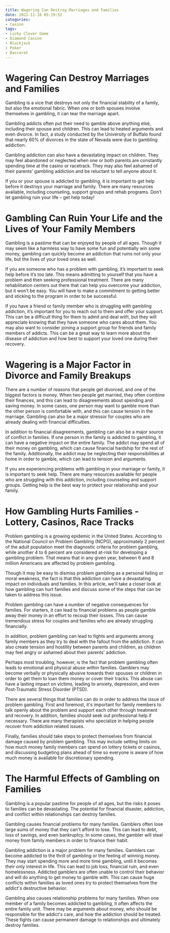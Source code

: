```yaml
---
title: Wagering Can Destroy Marriages and Families
date: 2022-11-16 05:19:52
categories:
- Casino
tags:
- Lucky Clover Game
- Diamond Casino
- Blackjack
- Poker
- Baccarat
---
```



#  Wagering Can Destroy Marriages and Families

Gambling is a vice that destroys not only the financial stability of a family, but also the emotional fabric. When one or both spouses involve themselves in gambling, it can tear the marriage apart.

Gambling addicts often put their need to gamble above anything else, including their spouse and children. This can lead to heated arguments and even divorce. In fact, a study conducted by the University of Buffalo found that nearly 60% of divorces in the state of Nevada were due to gambling addiction.

Gambling addiction can also have a devastating impact on children. They may feel abandoned or neglected when one or both parents are constantly spending time at the casino or racetrack. They may also feel ashamed of their parents’ gambling addiction and be reluctant to tell anyone about it.

If you or your spouse is addicted to gambling, it is important to get help before it destroys your marriage and family. There are many resources available, including counseling, support groups and rehab programs. Don’t let gambling ruin your life – get help today!

#  Gambling Can Ruin Your Life and the Lives of Your Family Members 

Gambling is a pastime that can be enjoyed by people of all ages. Though it may seem like a harmless way to have some fun and potentially win some money, gambling can quickly become an addiction that ruins not only your life, but the lives of your loved ones as well.

If you are someone who has a problem with gambling, it’s important to seek help before it’s too late. This means admitting to yourself that you have a problem and then seeking professional treatment. There are many rehabilitation centers out there that can help you overcome your addiction, but it won’t be easy. You will have to make a commitment to getting better and sticking to the program in order to be successful.

If you have a friend or family member who is struggling with gambling addiction, it’s important for you to reach out to them and offer your support. This can be a difficult thing for them to admit and deal with, but they will appreciate knowing that they have someone who cares about them. You may also want to consider joining a support group for friends and family members of addicts. This can be a great way to learn more about the disease of addiction and how best to support your loved one during their recovery.

#  Wagering is a Major Factor in Divorce and Family Breakups 

There are a number of reasons that people get divorced, and one of the biggest factors is money. When two people get married, they often combine their finances, and this can lead to disagreements about spending and saving money. In some cases, one person may want to gamble more than the other person is comfortable with, and this can cause tension in the marriage. Gambling can also be a major stressor for couples who are already dealing with financial difficulties.

In addition to financial disagreements, gambling can also be a major source of conflict in families. If one person in the family is addicted to gambling, it can have a negative impact on the entire family. The addict may spend all of their money on gambling, which can cause financial hardship for the rest of the family. Additionally, the addict may be neglecting their responsibilities at home in order to gamble, which can lead to tension and arguments.

If you are experiencing problems with gambling in your marriage or family, it is important to seek help. There are many resources available for people who are struggling with this addiction, including counseling and support groups. Getting help is the best way to protect your relationship and your family.

#  How Gambling Hurts Families - Lottery, Casinos, Race Tracks 

Problem gambling is a growing epidemic in the United States. According to the National Council on Problem Gambling (NCPG), approximately 2 percent of the adult population meet the diagnostic criteria for problem gambling, while another 4 to 6 percent are considered at-risk for developing a gambling problem. That means that in any given year, between 6 and 8 million Americans are affected by problem gambling.

Though it may be easy to dismiss problem gambling as a personal failing or moral weakness, the fact is that this addiction can have a devastating impact on individuals and families. In this article, we'll take a closer look at how gambling can hurt families and discuss some of the steps that can be taken to address this issue.

Problem gambling can have a number of negative consequences for families. For starters, it can lead to financial problems as people gamble away their money in an effort to recoup their losses. This can cause tremendous stress for couples and families who are already struggling financially.

In addition, problem gambling can lead to fights and arguments among family members as they try to deal with the fallout from the addiction. It can also create tension and hostility between parents and children, as children may feel angry or ashamed about their parents' addiction.

Perhaps most troubling, however, is the fact that problem gambling often leads to emotional and physical abuse within families. Gamblers may become verbally or physically abusive towards their spouses or children in order to get them to loan them money or cover their tracks. This abuse can have a lasting impact on victims, leading to anxiety, depression, and even Post-Traumatic Stress Disorder (PTSD).

There are several things that families can do in order to address the issue of problem gambling. First and foremost, it's important for family members to talk openly about the problem and support each other through treatment and recovery. In addition, families should seek out professional help if necessary. There are many therapists who specialize in helping people recover from addiction related issues.

Finally, families should take steps to protect themselves from financial damage caused by problem gambling. This may include setting limits on how much money family members can spend on lottery tickets or casinos, and discussing budgeting plans ahead of time so everyone is aware of how much money is available for discretionary spending.

#  The Harmful Effects of Gambling on Families

Gambling is a popular pastime for people of all ages, but the risks it poses to families can be devastating. The potential for financial disaster, addiction, and conflict within relationships can destroy families.

Gambling causes financial problems for many families. Gamblers often lose large sums of money that they can't afford to lose. This can lead to debt, loss of savings, and even bankruptcy. In some cases, the gambler will steal money from family members in order to finance their habit.

Gambling addiction is a major problem for many families. Gamblers can become addicted to the thrill of gambling or the feeling of winning money. They may start spending more and more time gambling, until it becomes their only interest in life. This can lead to job loss, financial ruin, and even homelessness. Addicted gamblers are often unable to control their behavior and will do anything to get money to gamble with. This can cause huge conflicts within families as loved ones try to protect themselves from the addict's destructive behavior.

Gambling also causes relationship problems for many families. When one member of a family becomes addicted to gambling, it often affects the entire family unit. There may be arguments about money, who should be responsible for the addict's care, and how the addiction should be treated. These fights can cause permanent damage to relationships and ultimately destroy families.